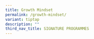```yaml
---
title: Growth Mindset
permalink: /growth-mindset/
variant: tiptap
description: ""
third_nav_title: SIGNATURE PROGRAMMES
---
```

